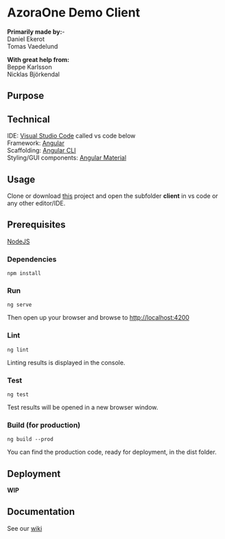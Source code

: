# AzoraOne Demo Client

**Primarily made by:**-  
Daniel Ekerot  
Tomas Vaedelund  

**With great help from:**  
Beppe Karlsson  
Nicklas Björkendal  

## Purpose

## Technical
IDE: [Visual Studio Code](https://code.visualstudio.com/) called vs code below  
Framework: [Angular](https://angular.io/)  
Scaffolding: [Angular CLI](https://cli.angular.io/)  
Styling/GUI components: [Angular Material](https://material.angularjs.org/latest/)  

## Usage
Clone or download [this](https://github.com/Ekerot/arkimera-robotics-project) project and open the subfolder **client** in vs code or any other editor/IDE.

## Prerequisites
[NodeJS](https://nodejs.org/en/)

### Dependencies
```
npm install
```

### Run
```
ng serve
```
Then open up your browser and browse to [http://localhost:4200](http://localhost:4200)

### Lint
```
ng lint
```
Linting results is displayed in the console.

### Test
```
ng test
```
Test results will be opened in a new browser window.

### Build (for production)
```
ng build --prod
```
You can find the production code, ready for deployment, in the dist folder.

## Deployment
**WIP**

## Documentation
See our [wiki](https://github.com/Ekerot/arkimera-robotics-project/wiki)
